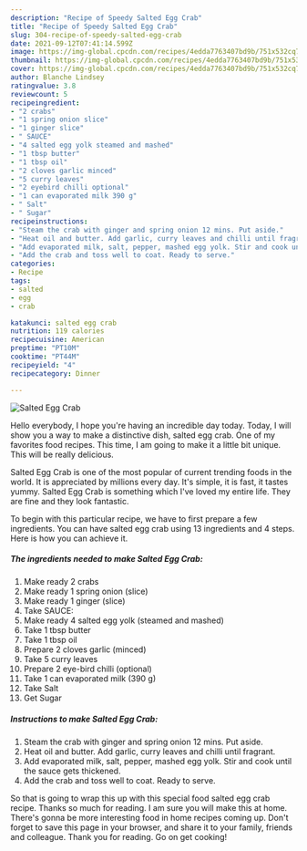 ```yaml
---
description: "Recipe of Speedy Salted Egg Crab"
title: "Recipe of Speedy Salted Egg Crab"
slug: 304-recipe-of-speedy-salted-egg-crab
date: 2021-09-12T07:41:14.599Z
image: https://img-global.cpcdn.com/recipes/4edda7763407bd9b/751x532cq70/salted-egg-crab-recipe-main-photo.jpg
thumbnail: https://img-global.cpcdn.com/recipes/4edda7763407bd9b/751x532cq70/salted-egg-crab-recipe-main-photo.jpg
cover: https://img-global.cpcdn.com/recipes/4edda7763407bd9b/751x532cq70/salted-egg-crab-recipe-main-photo.jpg
author: Blanche Lindsey
ratingvalue: 3.8
reviewcount: 5
recipeingredient:
- "2 crabs"
- "1 spring onion slice"
- "1 ginger slice"
- " SAUCE"
- "4 salted egg yolk steamed and mashed"
- "1 tbsp butter"
- "1 tbsp oil"
- "2 cloves garlic minced"
- "5 curry leaves"
- "2 eyebird chilli optional"
- "1 can evaporated milk 390 g"
- " Salt"
- " Sugar"
recipeinstructions:
- "Steam the crab with ginger and spring onion 12 mins. Put aside."
- "Heat oil and butter. Add garlic, curry leaves and chilli until fragrant."
- "Add evaporated milk, salt, pepper, mashed egg yolk. Stir and cook until the sauce gets thickened."
- "Add the crab and toss well to coat. Ready to serve."
categories:
- Recipe
tags:
- salted
- egg
- crab

katakunci: salted egg crab 
nutrition: 119 calories
recipecuisine: American
preptime: "PT10M"
cooktime: "PT44M"
recipeyield: "4"
recipecategory: Dinner

---
```



![Salted Egg Crab](https://img-global.cpcdn.com/recipes/4edda7763407bd9b/751x532cq70/salted-egg-crab-recipe-main-photo.jpg)

Hello everybody, I hope you're having an incredible day today. Today, I will show you a way to make a distinctive dish, salted egg crab. One of my favorites food recipes. This time, I am going to make it a little bit unique. This will be really delicious.



Salted Egg Crab is one of the most popular of current trending foods in the world. It is appreciated by millions every day. It's simple, it is fast, it tastes yummy. Salted Egg Crab is something which I've loved my entire life. They are fine and they look fantastic.


To begin with this particular recipe, we have to first prepare a few ingredients. You can have salted egg crab using 13 ingredients and 4 steps. Here is how you can achieve it.

<!--inarticleads1-->

##### The ingredients needed to make Salted Egg Crab:

1. Make ready 2 crabs
1. Make ready 1 spring onion (slice)
1. Make ready 1 ginger (slice)
1. Take  SAUCE:
1. Make ready 4 salted egg yolk (steamed and mashed)
1. Take 1 tbsp butter
1. Take 1 tbsp oil
1. Prepare 2 cloves garlic (minced)
1. Take 5 curry leaves
1. Prepare 2 eye-bird chilli (optional)
1. Take 1 can evaporated milk (390 g)
1. Take  Salt
1. Get  Sugar




<!--inarticleads2-->

##### Instructions to make Salted Egg Crab:

1. Steam the crab with ginger and spring onion 12 mins. Put aside.
1. Heat oil and butter. Add garlic, curry leaves and chilli until fragrant.
1. Add evaporated milk, salt, pepper, mashed egg yolk. Stir and cook until the sauce gets thickened.
1. Add the crab and toss well to coat. Ready to serve.




So that is going to wrap this up with this special food salted egg crab recipe. Thanks so much for reading. I am sure you will make this at home. There's gonna be more interesting food in home recipes coming up. Don't forget to save this page in your browser, and share it to your family, friends and colleague. Thank you for reading. Go on get cooking!
